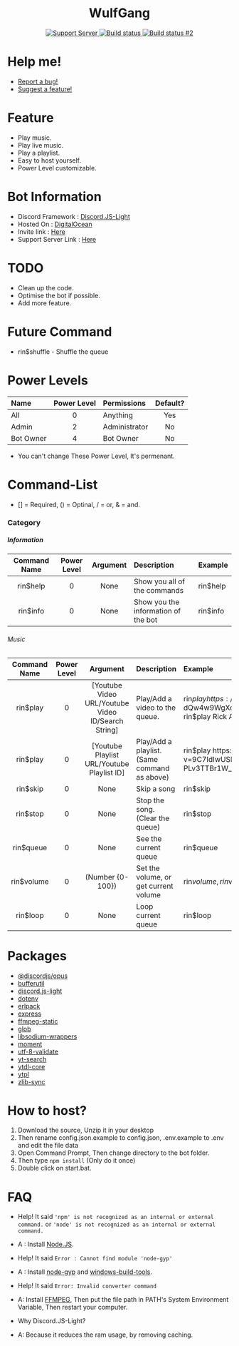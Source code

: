 <h1 align="center">WulfGang</h1>
<div align="center">
    <a href="https://discord.gg/kpMyn55">
        <img src="https://discordapp.com/api/guilds/723434573802766357/widget.png" alt="Support Server"/>
    </a>
    <a href="https://travis-ci.com/xhayper/Rin">
        <img src="https://travis-ci.com/xhayper/Rin.svg?branch=master" alt="Build status" #1/>
    </a>
    <a href="https://github.com/xhayper/Rin/actions">
        <img src="https://github.com/xhayper/Rin/workflows/Node.js%20CI/badge.svg" alt="Build status #2">
    </a>
</div>

# Help me!
* [Report a bug!](https://github.com/xhayper/Rin/issues/new?assignees=&labels=&template=bug_report.md&title=%5BBUG%5D)
* [Suggest a feature!](https://github.com/xhayper/Rin/issues/new?assignees=&labels=&template=feature_request.md&title=%5BREQUEST%5D)

# Feature
* Play music.
* Play live music.
* Play a playlist.
* Easy to host yourself.
* Power Level customizable.

# Bot Information
* Discord Framework : [Discord.JS-Light](https://www.npmjs.com/package/discord.js-light)
* Hosted On : [DigitalOcean](https://www.digitalocean.com)
* Invite link : [Here](https://discordapp.com/oauth2/authorize?client_id=732807386414317658&scope=bot&permissions=70643009)
* Support Server Link : [Here](https://discord.gg/kpMyn55)

# TODO
* Clean up the code.
* Optimise the bot if possible.
* Add more feature.

# Future Command
* rin$shuffle - Shuffle the queue

# Power Levels

|Name     | Power Level | Permissions | Default? |
|:--------|:-----------:|:------------|:--------:|
|All      |0            |Anything     |Yes       |
|Admin    |2            |Administrator|No        |
|Bot Owner|4            |Bot Owner    |No        |

* You can't change These Power Level, It's permenant.

# Command-List
 
* [] = Required, () = Optinal, / = or, & = and.

### Category

##### Information

|Command Name |Power Level|Argument |Description                        |Example |
|:-----------:|:---------:|:-------:|:----------------------------------|:-------|
|rin$help     |0          |None     |Show you all of the commands       |rin$help|                
|rin$info     |0          |None     |Show you the information of the bot|rin$info|

###### Music

|Command Name |Power Level|Argument                                                |Description                                 |Example                                                                                                                                    |
|:-----------:|:---------:|:------------------------------------------------------:|:-------------------------------------------|:------------------------------------------------------------------------------------------------------------------------------------------|
|rin$play     |0          |[Youtube Video URL/Youtube Video ID/Search String]      |Play/Add a video to the queue.              |rin$play https://www.youtube.com/watch?v=dQw4w9WgXcQ<br>rin$play dQw4w9WgXcQ<br>rin$play Rick Astley - Never Gonna Give You Up             |
|rin$play     |0          |[Youtube Playlist URL/Youtube Playlist ID]              |Play/Add a playlist. (Same command as above)|rin$play https://www.youtube.com/watch?v=9C7IdIwUSMU&list=PLv3TTBr1W_9tppikBxAE_G6qjWdBljBHJ<br>rin$play PLv3TTBr1W_9tppikBxAE_G6qjWdBljBHJ|
|rin$skip     |0          |None                                                    |Skip a song                                 |rin$skip                                                                                                                                   |
|rin$stop     |0          |None                                                    |Stop the song. (Clear the queue)            |rin$stop                                                                                                                                   |
|rin$queue    |0          |None                                                    |See the current queue                       |rin$queue                                                                                                                                  |
|rin$volume   |0          |(Number {0-100})                                        |Set the volume, or get current volume       |rin$volume, rin$volume 100                                                                                                                 |
|rin$loop     |0          |None                                                    |Loop current queue                          |rin$loop                                                                                                                                   |

# Packages
* [@discordjs/opus](https://www.npmjs.com/package/@discordjs/opus)
* [bufferutil](https://www.npmjs.com/package/bufferutil)
* [discord.js-light](https://www.npmjs.com/package/discord.js-light)
* [dotenv](https://www.npmjs.com/package/dotenv)
* [erlpack](https://github.com/discordapp/erlpack)
* [express](https://www.npmjs.com/package/express)
* [ffmpeg-static](https://www.npmjs.com/package/ffmpeg-static)
* [glob](https://www.npmjs.com/package/glob)
* [libsodium-wrappers](https://www.npmjs.com/package/libsodium-wrappers)
* [moment](https://www.npmjs.com/package/moment)
* [utf-8-validate](https://www.npmjs.com/package/utf-8-validate)
* [yt-search](https://www.npmjs.com/package/yt-search)
* [ytdl-core](https://www.npmjs.com/package/ytdl-core)
* [ytpl](https://www.npmjs.com/package/ytpl)
* [zlib-sync](https://www.npmjs.com/package/zlib-sync)

# How to host?


1. Download the source, Unzip it in your desktop
2. Then rename config.json.example to config.json, .env.example to .env and edit the file data
3. Open Command Prompt, Then change directory to the bot folder.
4. Then type ```npm install``` (Only do it once)
5. Double click on start.bat.

# FAQ
* Help! It said `'npm' is not recognized as an internal or external command.` or `'node' is not recognized as an internal or external command.`
* A : Install [Node.JS](https://nodejs.org/en/).

* Help! It said `Error : Cannot find module 'node-gyp'`
* A : Install [node-gyp](https://github.com/nodejs/node-gyp) and [windows-build-tools](https://www.npmjs.com/package/windows-build-tools).

* Help! It said `Error: Invalid converter command`
* A: Install [FFMPEG](https://www.ffmpeg.org/download.html), Then put the file path in PATH's System Environment Variable, Then restart your computer.

* Why Discord.JS-Light?
* A: Because it reduces the ram usage, by removing caching.